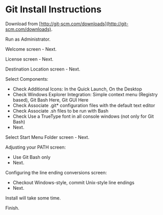 # Git Install Instructions

Download from [http://git-scm.com/downloads](http://git-scm.com/downloads).

Run as Administrator.

Welcome screen - Next.

License screen - Next.

Destination Location screen - Next.

Select Components:
- Check Additional Icons: In the Quick Launch, On the Desktop
- Check Windows Explorer Integration: Simple context menu (Registry based), Git Bash Here, Git GUI Here
- Check Associate .git* configuration files with the default text editor
- Check Associate .sh files to be run with Bash
- Check Use a TrueType font in all console windows (not only for Git Bash)
- Next.

Select Start Menu Folder screen - Next.

Adjusting your PATH screen:
- Use Git Bash only
- Next.

Configuring the line ending conversions screen:
- Checkout Windows-style, commit Unix-style line endings
- Next.

Install will take some time.

Finish.
